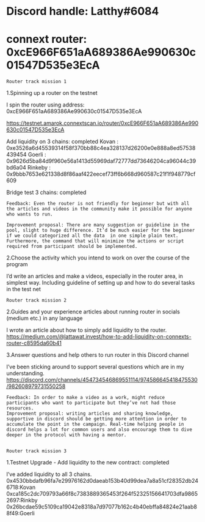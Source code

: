 # Discord handle: Latthy#6084
# connext router: 0xcE966F651aA689386Ae990630c01547D535e3EcA


    Router track mission 1 

1.Spinning up a router on the testnet

I spin the router using address: 0xcE966F651aA689386Ae990630c01547D535e3EcA

https://testnet.amarok.connextscan.io/router/0xcE966F651aA689386Ae990630c01547D535e3EcA

Add liquidity on 3 chains: completed
Kovan : 0xe3526a6d45539314f58f370bb88c4ea328137d26200e0e888a8ed57538439454
Goerli : 0x9626d5ba84d9f960e56a1413d55969daf72777dd73646204ca96044c39bd6a04
Rinkeby : 0x9bbb7653e621338d8f86aaf422eecef73ff6b668d960587c21f1f948779cf609

Bridge test 3 chains: completed

    Feedback: Even the router is not friendly for beginner but with all the articles and videos in the community make it possible for anyone who wants to run.

    Improvement proposal: There are many suggestion or guideline in the pool, slight to huge difference. It’d be much easier for the beginner if we could categorized all the data  in one simple plain text. Furthermore, the command that will minimize the actions or script required from participant should be implemented.

2.Choose the activity which you intend to work on over the course of the program

I’d write an articles and make a videos, especially in the router area, in simplest way. Including guideline of setting up and how to do several tasks in the test net


    Router track mission 2

2.Guides and your experience articles about running router in socials (medium etc.) in any language

I wrote an article about how to simply add liquidity to the router.
https://medium.com/@lattawat.invest/how-to-add-liquidity-on-connexts-router-c8595da60b41

3.Answer questions and help others to run router in this Discord channel

I’ve been sticking around to support several questions which are in my understanding.
https://discord.com/channels/454734546869551114/974586645418475530/982608979731550258


    Feedback: In order to make a video as a work, might reduce participants who want to participate but they’ve not had those resources. 
    Improvement proposal: writing articles and sharing knowledge, supportive in discord should be getting more attention in order to accumulate the point in the campaign. Real-time helping people in discord helps a lot for common users and also encourage them to dive deeper in the protocol with having a mentor.

    
    Router track mission 3

1.Testnet Upgrade - Add liquidity to the new contract: completed

I’ve added liquidity to all 3 chains.
0x4530bbdafb96fa7e29976162d0daeab153b40d99dea7a8a51cf28352db246718:Kovan
0xca185c2dc709793a66f8c7383889365453f264f52325156641703dfa98652697:Rinkby
0x26bcdae59c5109ca19042e8318a7d97077b162c4b40ebffa84824e21aab88f49:Goerli




